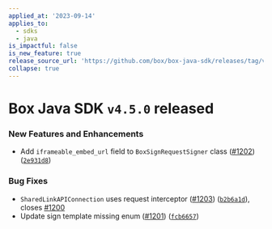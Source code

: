 ```yaml
---
applied_at: '2023-09-14'
applies_to:
  - sdks
  - java
is_impactful: false
is_new_feature: true
release_source_url: 'https://github.com/box/box-java-sdk/releases/tag/v4.5.0'
collapse: true
---
```


# Box Java SDK `v4.5.0` released

### New Features and Enhancements

* Add `iframeable_embed_url` field to `BoxSignRequestSigner` class ([#1202][1]) ([`2e931d8`][2])

### Bug Fixes

* `SharedLinkAPIConnection` uses request interceptor ([#1203][3]) ([`b2b6a1d`][4]), closes [#1200][5]
* Update sign template missing enum ([#1201][6]) ([`fcb6657`][7])

[1]: https://github.com/box/box-java-sdk/issues/1202

[2]: https://github.com/box/box-java-sdk/commit/2e931d8c36694a665d1c6315d3bf2d226929b713

[3]: https://github.com/box/box-java-sdk/issues/1203

[4]: https://github.com/box/box-java-sdk/commit/b2b6a1dba316ba50a1e011250c320fca156c6708

[5]: https://github.com/box/box-java-sdk/issues/1200

[6]: https://github.com/box/box-java-sdk/issues/1201

[7]: https://github.com/box/box-java-sdk/commit/fcb6657bb2375e32c3fb0f861e7ecaeb84503f2c
